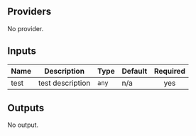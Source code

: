 <!-- BEGINNING OF PRE-COMMIT-TERRAFORM DOCS HOOK -->
## Providers

No provider.

## Inputs

| Name | Description | Type | Default | Required |
|------|-------------|------|---------|:--------:|
| test | test description | `any` | n/a | yes |

## Outputs

No output.

<!-- END OF PRE-COMMIT-TERRAFORM DOCS HOOK -->

